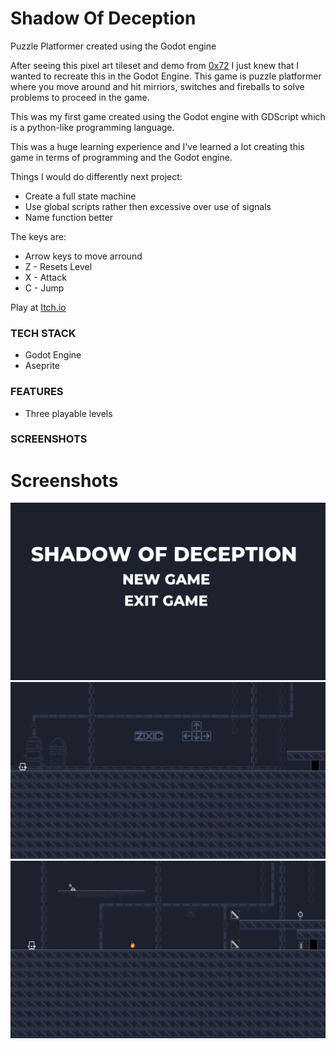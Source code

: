 # Shadow Of Deception
Puzzle Platformer created using the Godot engine

After seeing this pixel art tileset and demo from [0x72](https://0x72.itch.io) I just knew that I wanted to recreate this in the Godot Engine. This game is puzzle platformer where you move around and hit mirriors, switches and fireballs to solve problems to proceed in the game.

This was my first game created using the Godot engine with GDScript which is a python-like programming language.

This was a huge learning experience and I've learned a lot creating this game in terms of programming and the Godot engine.

Things I would do differently next project:

- Create a full state machine
- Use global scripts rather then excessive over use of signals
- Name function better

The keys are:

- Arrow keys to move arround
- Z - Resets Level
- X - Attack
- C - Jump

Play at [Itch.io](https://vivaz.itch.io/shadow-of-deception)

### TECH STACK

- Godot Engine
- Aseprite

### FEATURES

- Three playable levels

### SCREENSHOTS

# Screenshots
![](screenshots/0.png)
![](screenshots/1.png)
![](screenshots/2.png)

